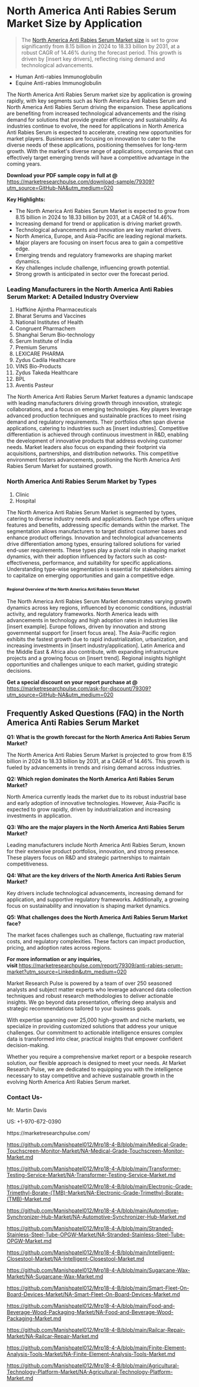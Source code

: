 <h1>North America Anti Rabies Serum Market&nbsp;Size by Application</h1><blockquote><p>The <a href="https://marketresearchpulse.com/download-sample/79309?utm_source=GitHub-NA&amp;utm_medium=020">North America Anti Rabies Serum Market size</a> is set to grow significantly from 8.15 billion in 2024 to 18.33 billion by 2031, at a robust CAGR of 14.46% during the forecast period. This growth is driven by [insert key drivers], reflecting rising demand and technological advancements.</p></blockquote><ul><li>Human Anti-rabies Immunoglobulin<li> Equine Anti-rabies Immunoglobulin</li></ul><p>The North America Anti Rabies Serum market size by application is growing rapidly, with key segments such as North America Anti Rabies Serum and North America Anti Rabies Serum driving the expansion. These applications are benefiting from increased technological advancements and the rising demand for solutions that provide greater efficiency and sustainability. As industries continue to evolve, the need for applications in North America Anti Rabies Serum is expected to accelerate, creating new opportunities for market players. Businesses are focusing on innovation to cater to the diverse needs of these applications, positioning themselves for long-term growth. With the market's diverse range of applications, companies that can effectively target emerging trends will have a competitive advantage in the coming years.</p><p><strong>Download your PDF sample copy in full at @ </strong><a href="https://marketresearchpulse.com/download-sample/79309?utm_source=GitHub-NA&amp;utm_medium=020">https://marketresearchpulse.com/download-sample/79309?utm_source=GitHub-NA&amp;utm_medium=020</a></p><p><strong>Key Highlights: </strong></p><ul><li>The North America Anti Rabies Serum Market is expected to grow from 8.15 billion in 2024 to 18.33 billion by 2031, at a CAGR of 14.46%.</li><li>Increasing demand for trend or application is driving market growth.</li><li>Technological advancements and innovation are key market drivers.</li><li>North America, Europe, and Asia-Pacific are leading regional markets.</li><li>Major players are focusing on insert focus area to gain a competitive edge.</li><li>Emerging trends and regulatory frameworks are shaping market dynamics.</li><li>Key challenges include challenge, influencing growth potential.</li><li>Strong growth is anticipated in sector over the forecast period.</li></ul><h3>Leading Manufacturers in the North America Anti Rabies Serum Market: A Detailed Industry Overview</h3><ol><li>Haffkine Ajintha Pharmaceuticals</li><li>Bharat Serums and Vaccines</li><li>National Institutes of Health</li><li>Congruent Pharmachem</li><li>Shanghai Serum Bio-technology</li><li>Serum Institute of India</li><li>Premium Serums</li><li>LEXICARE PHARMA</li><li>Zydus Cadila Healthcare</li><li>VINS Bio-Products</li><li>Zydus Takeda Healthcare</li><li>BPL</li><li>Aventis Pasteur</li></ol><div class="flex max-w-full flex-col flex-grow"><div class="min-h-8 text-message flex w-full flex-col items-end gap-2 whitespace-normal break-words [.text-message+&amp;]:mt-5" dir="auto" data-message-author-role="assistant" data-message-id="fd8432e4-4910-450d-b182-61b7bfb0a01f" data-message-model-slug="gpt-4o"><div class="flex w-full flex-col gap-1 empty:hidden first:pt-[3px]"><div class="markdown prose w-full break-words dark:prose-invert light"><p>The North America Anti Rabies Serum Market features a dynamic landscape with leading manufacturers driving growth through innovation, strategic collaborations, and a focus on emerging technologies. Key players leverage advanced production techniques and sustainable practices to meet rising demand and regulatory requirements. Their portfolios often span diverse applications, catering to industries such as [insert industries]. Competitive differentiation is achieved through continuous investment in R&amp;D, enabling the development of innovative products that address evolving customer needs. Market leaders also focus on expanding their footprint via acquisitions, partnerships, and distribution networks. This competitive environment fosters advancements, positioning the North America Anti Rabies Serum Market for sustained growth.</p></div></div></div></div><h3>North America Anti Rabies Serum Market by Types</h3><ol><li>Clinic<li> Hospital</li></ol><div class="flex max-w-full flex-col flex-grow"><div class="min-h-8 text-message flex w-full flex-col items-end gap-2 whitespace-normal break-words [.text-message+&amp;]:mt-5" dir="auto" data-message-author-role="assistant" data-message-id="084470be-0bb7-4664-bddf-5156b4f41249" data-message-model-slug="gpt-4o-mini"><div class="flex w-full flex-col gap-1 empty:hidden first:pt-[3px]"><div class="markdown prose w-full break-words dark:prose-invert light"><p>The North America Anti Rabies Serum Market is segmented by types, catering to diverse industry needs and applications. Each type offers unique features and benefits, addressing specific demands within the market. The segmentation allows manufacturers to target distinct customer bases and enhance product offerings. Innovation and technological advancements drive differentiation among types, ensuring tailored solutions for varied end-user requirements. These types play a pivotal role in shaping market dynamics, with their adoption influenced by factors such as cost-effectiveness, performance, and suitability for specific applications. Understanding type-wise segmentation is essential for stakeholders aiming to capitalize on emerging opportunities and gain a competitive edge.</p></div></div></div></div><h3><span style="font-size: 11px;">Regional Overview of the North America Anti Rabies Serum Market</span></h3><div class="flex max-w-full flex-col flex-grow"><div class="min-h-8 text-message flex w-full flex-col items-end gap-2 whitespace-normal break-words [.text-message+&amp;]:mt-5" dir="auto" data-message-author-role="assistant" data-message-id="e9038762-ce64-4e30-91c9-9bd413514231" data-message-model-slug="gpt-4o-mini"><div class="flex w-full flex-col gap-1 empty:hidden first:pt-[3px]"><div class="markdown prose w-full break-words dark:prose-invert light"><p>The North America Anti Rabies Serum Market demonstrates varying growth dynamics across key regions, influenced by economic conditions, industrial activity, and regulatory frameworks. North America leads with advancements in technology and high adoption rates in industries like [insert example]. Europe follows, driven by innovation and strong governmental support for [insert focus area]. The Asia-Pacific region exhibits the fastest growth due to rapid industrialization, urbanization, and increasing investments in [insert industry/application]. Latin America and the Middle East &amp; Africa also contribute, with expanding infrastructure projects and a growing focus on [insert trend]. Regional insights highlight opportunities and challenges unique to each market, guiding strategic decisions.</p></div></div></div></div><p><strong>Get a special discount on your report purchase at @ </strong><a href="https://marketresearchpulse.com/ask-for-discount/79309?utm_source=GitHub-NA&amp;utm_medium=020">https://marketresearchpulse.com/ask-for-discount/79309?utm_source=GitHub-NA&amp;utm_medium=020</a></p><h2>Frequently Asked Questions (FAQ) in the North America Anti Rabies Serum Market</h2><p><strong>Q1: What is the growth forecast for the North America Anti Rabies Serum Market?</strong></p><p>The North America Anti Rabies Serum Market is projected to grow from 8.15 billion in 2024 to 18.33 billion by 2031, at a CAGR of 14.46%. This growth is fueled by advancements in trends and rising demand across industries.</p><p><strong>Q2: Which region dominates the North America Anti Rabies Serum Market?</strong></p><p>North America currently leads the market due to its robust industrial base and early adoption of innovative technologies. However, Asia-Pacific is expected to grow rapidly, driven by industrialization and increasing investments in application.</p><p><strong>Q3: Who are the major players in the North America Anti Rabies Serum Market?</strong></p><p>Leading manufacturers include North America Anti Rabies Serum, known for their extensive product portfolios, innovation, and strong presence. These players focus on R&amp;D and strategic partnerships to maintain competitiveness.</p><p><strong>Q4: What are the key drivers of the North America Anti Rabies Serum Market?</strong></p><p>Key drivers include technological advancements, increasing demand for application, and supportive regulatory frameworks. Additionally, a growing focus on sustainability and innovation is shaping market dynamics.</p><p><strong>Q5: What challenges does the North America Anti Rabies Serum Market face?</strong></p><p>The market faces challenges such as challenge, fluctuating raw material costs, and regulatory complexities. These factors can impact production, pricing, and adoption rates across regions.</p><p><strong>For more information or any inquiries, visit&nbsp;</strong><a href="https://marketresearchpulse.com/report/79309/anti-rabies-serum-market?utm_source=Linkedin&utm_medium=020">https://marketresearchpulse.com/report/79309/anti-rabies-serum-market?utm_source=Linkedin&utm_medium=020</a></p><p>Market Research Pulse is powered by a team of over 250 seasoned analysts and subject matter experts who leverage advanced data collection techniques and robust research methodologies to deliver actionable insights. We go beyond data presentation, offering deep analysis and strategic recommendations tailored to your business goals.</p><p>With expertise spanning over 25,000 high-growth and niche markets, we specialize in providing customized solutions that address your unique challenges. Our commitment to actionable intelligence ensures complex data is transformed into clear, practical insights that empower confident decision-making.</p><p>Whether you require a comprehensive market report or a bespoke research solution, our flexible approach is designed to meet your needs. At Market Research Pulse, we are dedicated to equipping you with the intelligence necessary to stay competitive and achieve sustainable growth in the evolving North America Anti Rabies Serum market.</p><h3><strong>Contact Us-</strong></h3><p>Mr. Martin Davis</p><p>US: +1-970-672-0390</p><p>https://marketresearchpulse.com/</p><p><a href="https://github.com/Manishpatel012/Mrp18-4-B/blob/main/Medical-Grade-Touchscreen-Monitor-Market/NA-Medical-Grade-Touchscreen-Monitor-Market.md">https://github.com/Manishpatel012/Mrp18-4-B/blob/main/Medical-Grade-Touchscreen-Monitor-Market/NA-Medical-Grade-Touchscreen-Monitor-Market.md</a></p><p><a href="https://github.com/Manishpatel012/Mrp18-4-A/blob/main/Transformer-Testing-Service-Market/NA-Transformer-Testing-Service-Market.md">https://github.com/Manishpatel012/Mrp18-4-A/blob/main/Transformer-Testing-Service-Market/NA-Transformer-Testing-Service-Market.md</a></p><p><a href="https://github.com/Manishpatel012/Mrp18-4-B/blob/main/Electronic-Grade-Trimethyl-Borate-(TMB)-Market/NA-Electronic-Grade-Trimethyl-Borate-(TMB)-Market.md">https://github.com/Manishpatel012/Mrp18-4-B/blob/main/Electronic-Grade-Trimethyl-Borate-(TMB)-Market/NA-Electronic-Grade-Trimethyl-Borate-(TMB)-Market.md</a></p><p><a href="https://github.com/Manishpatel012/Mrp18-4-A/blob/main/Automotive-Synchronizer-Hub-Market/NA-Automotive-Synchronizer-Hub-Market.md">https://github.com/Manishpatel012/Mrp18-4-A/blob/main/Automotive-Synchronizer-Hub-Market/NA-Automotive-Synchronizer-Hub-Market.md</a></p><p><a href="https://github.com/Manishpatel012/Mrp18-4-A/blob/main/Stranded-Stainless-Steel-Tube-OPGW-Market/NA-Stranded-Stainless-Steel-Tube-OPGW-Market.md">https://github.com/Manishpatel012/Mrp18-4-A/blob/main/Stranded-Stainless-Steel-Tube-OPGW-Market/NA-Stranded-Stainless-Steel-Tube-OPGW-Market.md</a></p><p><a href="https://github.com/Manishpatel012/Mrp18-4-B/blob/main/Intelligent-Closestool-Market/NA-Intelligent-Closestool-Market.md">https://github.com/Manishpatel012/Mrp18-4-B/blob/main/Intelligent-Closestool-Market/NA-Intelligent-Closestool-Market.md</a></p><p><a href="https://github.com/Manishpatel012/Mrp18-4-A/blob/main/Sugarcane-Wax-Market/NA-Sugarcane-Wax-Market.md">https://github.com/Manishpatel012/Mrp18-4-A/blob/main/Sugarcane-Wax-Market/NA-Sugarcane-Wax-Market.md</a></p><p><a href="https://github.com/Manishpatel012/Mrp18-4-B/blob/main/Smart-Fleet-On-Board-Devices-Market/NA-Smart-Fleet-On-Board-Devices-Market.md">https://github.com/Manishpatel012/Mrp18-4-B/blob/main/Smart-Fleet-On-Board-Devices-Market/NA-Smart-Fleet-On-Board-Devices-Market.md</a></p><p><a href="https://github.com/Manishpatel012/Mrp18-4-A/blob/main/Food-and-Beverage-Wood-Packaging-Market/NA-Food-and-Beverage-Wood-Packaging-Market.md">https://github.com/Manishpatel012/Mrp18-4-A/blob/main/Food-and-Beverage-Wood-Packaging-Market/NA-Food-and-Beverage-Wood-Packaging-Market.md</a></p><p><a href="https://github.com/Manishpatel012/Mrp18-4-B/blob/main/Railcar-Repair-Market/NA-Railcar-Repair-Market.md">https://github.com/Manishpatel012/Mrp18-4-B/blob/main/Railcar-Repair-Market/NA-Railcar-Repair-Market.md</a></p><p><a href="https://github.com/Manishpatel012/Mrp18-4-A/blob/main/Finite-Element-Analysis-Tools-Market/NA-Finite-Element-Analysis-Tools-Market.md">https://github.com/Manishpatel012/Mrp18-4-A/blob/main/Finite-Element-Analysis-Tools-Market/NA-Finite-Element-Analysis-Tools-Market.md</a></p><p><a href="https://github.com/Manishpatel012/Mrp18-4-B/blob/main/Agricultural-Technology-Platform-Market/NA-Agricultural-Technology-Platform-Market.md">https://github.com/Manishpatel012/Mrp18-4-B/blob/main/Agricultural-Technology-Platform-Market/NA-Agricultural-Technology-Platform-Market.md</a></p>
